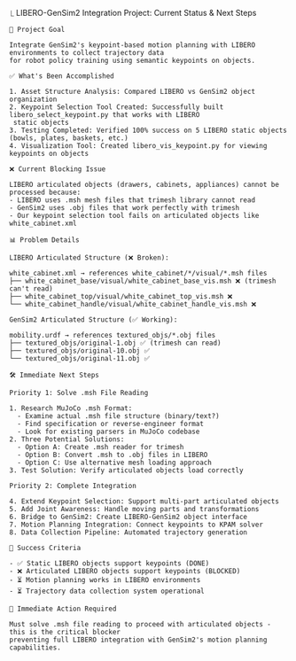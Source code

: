   ⎿ LIBERO-GenSim2 Integration Project: Current Status & Next Steps

    🎯 Project Goal

    Integrate GenSim2's keypoint-based motion planning with LIBERO environments to collect trajectory data 
    for robot policy training using semantic keypoints on objects.

    ✅ What's Been Accomplished

    1. Asset Structure Analysis: Compared LIBERO vs GenSim2 object organization
    2. Keypoint Selection Tool Created: Successfully built libero_select_keypoint.py that works with LIBERO
     static objects
    3. Testing Completed: Verified 100% success on 5 LIBERO static objects (bowls, plates, baskets, etc.)
    4. Visualization Tool: Created libero_vis_keypoint.py for viewing keypoints on objects

    ❌ Current Blocking Issue

    LIBERO articulated objects (drawers, cabinets, appliances) cannot be processed because:
    - LIBERO uses .msh mesh files that trimesh library cannot read
    - GenSim2 uses .obj files that work perfectly with trimesh
    - Our keypoint selection tool fails on articulated objects like white_cabinet.xml

    📊 Problem Details

    LIBERO Articulated Structure (❌ Broken):

    white_cabinet.xml → references white_cabinet/*/visual/*.msh files
    ├── white_cabinet_base/visual/white_cabinet_base_vis.msh ❌ (trimesh can't read)
    ├── white_cabinet_top/visual/white_cabinet_top_vis.msh ❌ 
    └── white_cabinet_handle/visual/white_cabinet_handle_vis.msh ❌

    GenSim2 Articulated Structure (✅ Working):

    mobility.urdf → references textured_objs/*.obj files  
    ├── textured_objs/original-1.obj ✅ (trimesh can read)
    ├── textured_objs/original-10.obj ✅
    └── textured_objs/original-11.obj ✅

    🛠️ Immediate Next Steps

    Priority 1: Solve .msh File Reading

    1. Research MuJoCo .msh Format: 
      - Examine actual .msh file structure (binary/text?)
      - Find specification or reverse-engineer format
      - Look for existing parsers in MuJoCo codebase
    2. Three Potential Solutions:
      - Option A: Create .msh reader for trimesh
      - Option B: Convert .msh to .obj files in LIBERO
      - Option C: Use alternative mesh loading approach
    3. Test Solution: Verify articulated objects load correctly

    Priority 2: Complete Integration

    4. Extend Keypoint Selection: Support multi-part articulated objects
    5. Add Joint Awareness: Handle moving parts and transformations  
    6. Bridge to GenSim2: Create LIBERO-GenSim2 object interface
    7. Motion Planning Integration: Connect keypoints to KPAM solver
    8. Data Collection Pipeline: Automated trajectory generation

    🎯 Success Criteria

    - ✅ Static LIBERO objects support keypoints (DONE)
    - ❌ Articulated LIBERO objects support keypoints (BLOCKED)
    - ⏳ Motion planning works in LIBERO environments
    - ⏳ Trajectory data collection system operational

    🚨 Immediate Action Required

    Must solve .msh file reading to proceed with articulated objects - this is the critical blocker 
    preventing full LIBERO integration with GenSim2's motion planning capabilities.
    